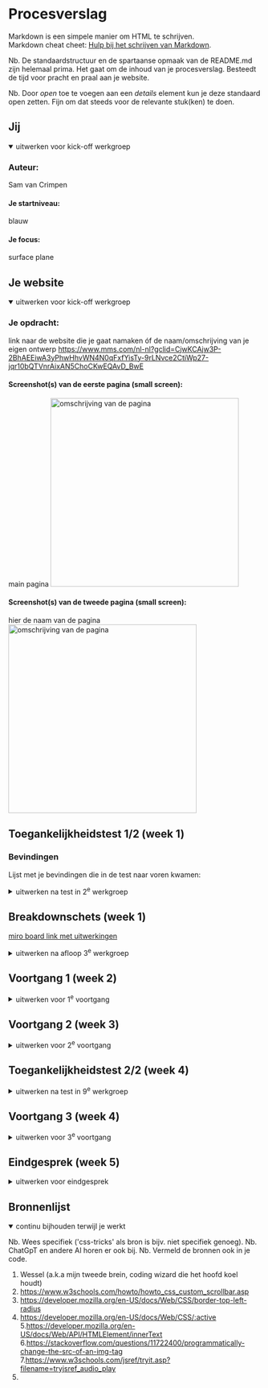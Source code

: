 # Procesverslag
Markdown is een simpele manier om HTML te schrijven.  
Markdown cheat cheet: [Hulp bij het schrijven van Markdown](https://github.com/adam-p/markdown-here/wiki/Markdown-Cheatsheet).

Nb. De standaardstructuur en de spartaanse opmaak van de README.md zijn helemaal prima. Het gaat om de inhoud van je procesverslag. Besteedt de tijd voor pracht en praal aan je website.

Nb. Door *open* toe te voegen aan een *details* element kun je deze standaard open zetten. Fijn om dat steeds voor de relevante stuk(ken) te doen.





## Jij

<details open>
  <summary>uitwerken voor kick-off werkgroep</summary>

  ### Auteur:
  Sam van Crimpen

  #### Je startniveau:
  blauw

  #### Je focus:
 surface plane
 
</details>





## Je website

<details open>
  <summary>uitwerken voor kick-off werkgroep</summary>

  ### Je opdracht:
  link naar de website die je gaat namaken óf de naam/omschrijving van je eigen ontwerp
  https://www.mms.com/nl-nl?gclid=CjwKCAjw3P-2BhAEEiwA3yPhwHhvWN4N0qFxfYisTy-9rLNvce2CtiWp27-jqr10bQTVnrAixAN5ChoCKwEQAvD_BwE

  #### Screenshot(s) van de eerste pagina (small screen): 
  main pagina
  <img src="readme-images/breakdownschets1.jpg" width="375px" alt="omschrijving van de pagina">

  #### Screenshot(s) van de tweede pagina (small screen):
  hier de naam van de pagina  
  <img src="readme-images/breakdownscherm2.jpg" width="375px" alt="omschrijving van de pagina">
 
</details>



## Toegankelijkheidstest 1/2 (week 1)
  ### Bevindingen
  Lijst met je bevindingen die in de test naar voren kwamen:
<details>
  <summary>uitwerken na test in 2<sup>e</sup> werkgroep</summary>
de screenreader las METER&M'S in plaats van m&m's
door twee keer op de pijltjestoets te tikken, ging ie van vertellen over menu naar klikken op menu. ik weet niet of ik dit zelf handig zou vinden.
de screenreader beschreef de afbeelding voordat hij vertelede waar de knop naartoe zou leiden: ÄFBEELDING, HARTJES GEVULD MET RODE EN WITTE M&M'S
hij vertelde ook over een afbeelding die helemaal geen link was, hierdoor was er geen onderscheid te horen tussen een afbeeldingsknop en een normale afbeelding.
de "ontwerp je eigen m&m pagina" is ontbruikbaar voor mensen die een screenreader gebruiken.
er miste op de homepagina een aantal screenreader prompts.
er zit een bewegend element, die beweegt tijdens het scrollen(in ieder geval op de laptop versie) deze word per woord voorgelezen, een slechtziende krijgt dus geen volledige ervaring van wat er getoond word op het scherm.
sommige teksten waren in het engels
de plaatjes die geen knoppen zijn werden naarmate je verder op de pagina was steeds vervelender om mee te werken (item heeft geen primaire actie).
er werd niks in detail verteld over de afbeeldingen. "design verjaardagsmix" "design bruiloft mix" 
de knop stond elke keer aan de onderkant, je moest elke keer door meerdere teksten en afbeeldingen heenscrollen.
bij een carrousel menu ging de narrator steeds de vorige afbeelding uitleggen, daardoor wist ik niet meer waar ik was.
er was soms wel uitleg van wat er te zien was, :buisje m&m's, prijs 3,50/stuk
iets bestellen op een productpagina was eigenlijk praktisch onmogelijk, ik moest door heel veel dingen scrollen voordat ik de koopknop had gevonden.
er waren op de website steeds stukjes in het engels en in het nederlands.
alle knoppen en tekst werden apart verteld, je moest elke keer 3 keer doortikken voordat je bij de knop uitkwam
er was niet meteen duidelijk wat een knop was en wat niet, wat navigeren moeilijk maakt. 
je kan ook je eigen pakken smaenstellen, en de eigen kleur m&M kiezen. dit menu was ook weer lastig te bedienen.
"item heeft geen eigen functie"



</details>



## Breakdownschets (week 1)
<a href="https://miro.com/app/board/uXjVLdggZVo=/?share_link_id=460490364818">miro board link met uitwerkingen</a>
<details>
  <summary>uitwerken na afloop 3<sup>e</sup> werkgroep</summary>
  De 3e les heb ik bijgewoond zodat ik weer even een opfrisser kreeg over grid. Ik vond dit de voorgaande jaren lastig, dit dit was een waardevolle les om te volgen
  notities:
  in flexbox is het 1 dimentionaal, grid is 3dimentionaal. 
  deze les heb ik besteed aan het in ene grid plaatsen van mijn header en het verduidelijken van mijn eigen code zodat ik makkelijker en sneller kan werken. 


 #### Screenshot(s) van de eerste pagina (small screen): 
  main pagina
  <img src="readme-images/breakdownschets1.jpg" width="375px" alt="omschrijving van de pagina">

  #### Screenshot(s) van de tweede pagina (small screen):
  hier de naam van de pagina  
  <img src="readme-images/breakdownscherm2.jpg" width="375px" alt="omschrijving van de pagina">

</details>





## Voortgang 1 (week 2)

<details>
  <summary>uitwerken voor 1<sup>e</sup> voortgang</summary>

  ### Stand van zaken
  Na overleg met docent kon ik verder gaan waar ik vorig jaar gebleven was. ik had al een groot deel van mijn html, css en een klein beetje javascript voor het menu in de nav (gedaan dmv codepen opdrachten), maar voor de rest miste er nog erg veel.
  ik heb helaas niet opgeslagen hoe het er toendertijd uit zag, alleen deze van de header. ik wist niet hoe grid werkte.

<img src="readme-images/headerleftoff.jpg" width="375px" alt="mislukte header">

  ### Agenda voor meeting
  samen met je groepje opstellen

  | sam            | student 2          | student 3    | student 4        |
  | hoe sta ik er voor?                 | ---          | ---              | 
  | dit bespreken  |...                 | ...          | ...              |
  | en dat ook nog | ...                | ...          | ...              |
  | ...            | ...                | ...          | ...              |


  ### Verslag van meeting
  hier na afloop snel de uitkomsten van de meeting vastleggen

  - vergeet alt text niet
  - images nog goed laten inspringen
  - zeker al goed op weg
  - notities herk 1:   a11y goede plek om accessibility info te vinden
  alistapart.com article now you see mee over hoe je dingen kan verbergen
  naar een andere pagina is een link
aria label voor iets onzichtbaars, bijvoorbeeld specifieke knop (shop now tshirts ipv shop now)
zorg dat de code is geschreven voor screenreader, tekst bovenaan etc etc
lijstje met social media is ook een nav 
mdn is altijd up to date voor html dingen!

</details>





## Voortgang 2 (week 3)

<details>
  <summary>uitwerken voor 2<sup>e</sup> voortgang</summary>

  ### Stand van zaken
  tijdens dit gesprek heb ik vooral met maja gesproken. ik heb met haar goed kunnen overleggen over hoe ver ik was gekomen, en ik heb met haar gesproken over de buttons op mijn tweede pagina. deze waren toen nog radio buttons, maar heb ik na haar uitleg uiteindelijk veranderd naar buttons. In eerste instantie dacht ik dat ik radio buttons moest gebruiken, maar achteraf bleek dat onhandig en omslachtig omdat de radiobuttons moeilijk vorm te geven waren. door ze buttons te maken werd het ook makkelijker om een interactie toe te voegen.

</details>





## Toegankelijkheidstest 2/2 (week 4)

<details>
  <summary>uitwerken na test in 9<sup>e</sup> werkgroep</summary>

  ### Bevindingen
 screenreader op de 1e pagina werkt vooral goed als je het menu open hebt geklapt. er missen nog wat alt teksten. 2e pagina werkt een stuk beter, maar is lastig te navigeren omdat er veel visueel is.
 <img src="readme-images/screenreaderafb.jpg" width="375px" alt="omschrijving van de pagina">

</details>





## Voortgang 3 (week 4)

<details>
  <summary>uitwerken voor 3<sup>e</sup> voortgang</summary>

  ### Stand van zaken
  deze week heb ik alles wat nog miste even op een rij gezet, waaronder
  uitklapbare hamburger menu's, responsiveness van buttons. ook ben ik aan de gang gegaan met het werkend krijgen van de buttons waarmee je 1 of meer producten in je mand stopt. ook heb ik een begin gemaakt aan het toevoegen van een geheime button, die het thema van de website aanpast.hier heb ik later ook een geluid aan toegevoegd, om het meer immersive te maken.
</details>





## Eindgesprek (week 5)

<details>
  <summary>uitwerken voor eindgesprek</summary>

  ### Je uitkomst - karakteristiek screenshots:
  <img src="readme-images/dummy-plaatje.jpg" width="375px" alt="uitomst opdracht 1">


  ### Dit ging goed/Heb ik geleerd: 
In een notendop heb ik vooral geleerd om door te zetten, en door te zoeken als iets niet meteen lukt. ik begrijp grid een stuk beter, en ik snap veel meer wat er staat als ik naar code kijk of het zelf moet maken. 


  ### Dit was lastig/Is niet gelukt:
het bewegende menu was te ingewikkeld om uit te vogelen. alle fonts precies zo krijgen als op de website werd ook erg lastig, omdat de fonts in eht pakket wat ik gedownload had niet overeen kwamen met alles op de site en ik de rest niet goed kon vinden.
ik vond vooral alles goed krijgen in javascript en css lastig.

  <img src="readme-images/bewegendmenu.jpg" width="375px" alt="bewegendmenu img">

</details>

## Bronnenlijst

<details open>
  <summary>continu bijhouden terwijl je werkt</summary>

  Nb. Wees specifiek ('css-tricks' als bron is bijv. niet specifiek genoeg). 
  Nb. ChatGpT en andere AI horen er ook bij.
  Nb. Vermeld de bronnen ook in je code.

  1. Wessel (a.k.a mijn tweede brein, coding wizard die het hoofd koel houdt)
  2. https://www.w3schools.com/howto/howto_css_custom_scrollbar.asp
  3. https://developer.mozilla.org/en-US/docs/Web/CSS/border-top-left-radius
  4. https://developer.mozilla.org/en-US/docs/Web/CSS/:active
  5.https://developer.mozilla.org/en-US/docs/Web/API/HTMLElement/innerText
  6.https://stackoverflow.com/questions/11722400/programmatically-change-the-src-of-an-img-tag
  7.https://www.w3schools.com/jsref/tryit.asp?filename=tryjsref_audio_play
  8.
</details>
